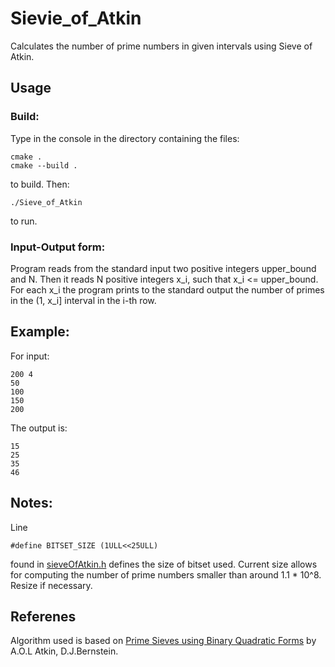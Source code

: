 # Sievie_of_Atkin
Calculates the number of prime numbers in given intervals using Sieve of Atkin.

## Usage
### Build:
Type in the console in the directory containing the files:
```
cmake . 
cmake --build . 
```
to build. Then:
```
./Sieve_of_Atkin 
```
to run.

### Input-Output form:
Program reads from the standard input two positive integers upper_bound and N.
Then it reads N positive integers x_i, such that x_i <= upper_bound.
For each x_i the program prints to the standard output the number of primes in the (1, x_i] interval in the i-th row.

## Example:
For input:
```
200 4
50
100
150
200
```
The output is:
```
15
25
35
46
```
## Notes:
Line
```
#define BITSET_SIZE (1ULL<<25ULL)
```
found in [sieveOfAtkin.h](https://github.com/hubert1102/Sievie_of_Atkin/blob/master/sieveOfAtkin.h) defines the size of bitset used.
Current size allows for computing the number of prime numbers smaller than around 1.1 * 10^8. Resize if necessary.

## Referenes
Algorithm used is based on [Prime Sieves using Binary Quadratic Forms](http://cr.yp.to/papers/primesieves.pdf) by A.O.L Atkin, D.J.Bernstein.

